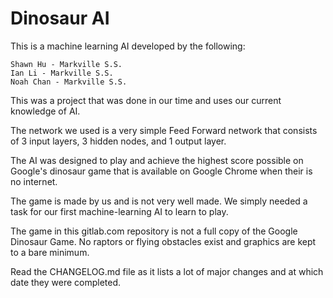 # Dinosaur AI

This is a machine learning AI developed by the following:
    
    Shawn Hu - Markville S.S.
    Ian Li - Markville S.S.
    Noah Chan - Markville S.S.
    
This was a project that was done in our time and uses our current knowledge of
AI.

The network we used is a very simple Feed Forward network that consists of 3
input layers, 3 hidden nodes, and 1 output layer.

The AI was designed to play and achieve the highest score possible on Google's
dinosaur game that is available on Google Chrome when their is no internet.

The game is made by us and is not very well made. We simply needed a task for
our first machine-learning AI to learn to play.

The game in this gitlab.com repository is not a full copy of the Google
Dinosaur Game. No raptors or flying obstacles exist and graphics
are kept to a bare minimum.

Read the CHANGELOG.md file as it lists a lot of major changes and at which date
they were completed.